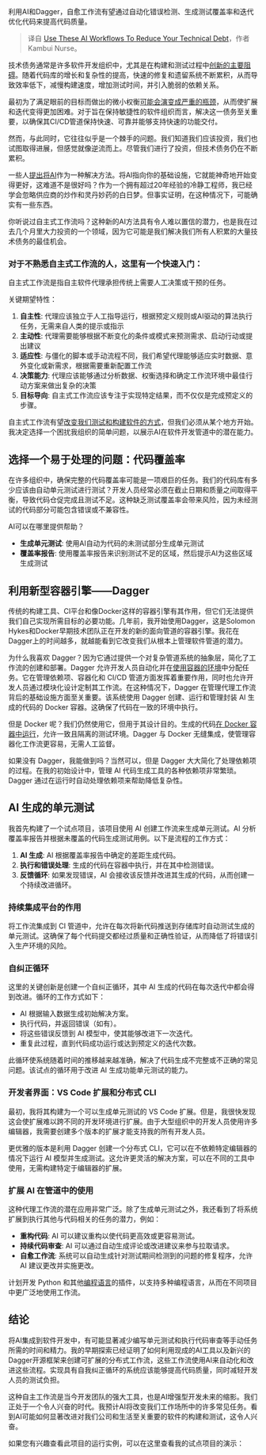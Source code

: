 
<!--
title: 使用这些AI工作流来减少您的技术债务
cover: https://cdn.thenewstack.io/media/2024/10/ecb08d21-chris-ried-ieic5tq8ymk-unsplash-scaled.jpg
-->

利用AI和Dagger，自愈工作流有望通过自动化错误检测、生成测试覆盖率和迭代优化代码来提高代码质量。

> 译自 [Use These AI Workflows To Reduce Your Technical Debt](https://thenewstack.io/use-these-ai-workflows-to-reduce-your-technical-debt/)，作者 Kambui Nurse。

技术债务通常是许多软件开发组织中，尤其是在构建和测试过程中[创新的主要阻碍](https://thenewstack.io/technical-debt-continues-to-mount-heres-how-to-solve-it/)。随着代码库的增长和复杂性的提高，快速的修复和遗留系统不断累积，从而导致效率低下，减慢构建速度，增加测试时间，并引入脆弱的依赖关系。

最初为了满足眼前的目标而做出的微小权衡[可能会演变成严重的瓶颈](https://thenewstack.io/balancing-ai-innovation-and-tech-debt-in-the-cloud/)，从而使扩展和迭代变得更加困难。对于旨在保持敏捷性的软件组织而言，解决这一债务至关重要，以确保其CI/CD管道保持快速、可靠并能够支持快速的功能交付。

然而，与此同时，它往往似乎是一个棘手的问题。我们知道我们应该投资，我们也试图取得进展，但感觉就像逆流而上。尽管我们进行了投资，但技术债务仍在不断累积。

一些人[提出将AI](https://thenewstack.io/how-to-use-self-healing-code-to-reduce-technical-debt/)作为一种解决方法。将AI指向你的基础设施，它就能神奇地开始变得更好，这难道不是很好吗？作为一个拥有超过20年经验的冷静工程师，我已经学会忽略供应商的炒作和灵丹妙药的白日梦。但事实证明，在这种情况下，可能确实有一些东西。

你听说过自主式工作流吗？这种新的AI方法具有令人难以置信的潜力，也是我在过去几个月里大力投资的一个领域，因为它可能是我们解决我们所有人积累的大量技术债务的最佳机会。

### 对于不熟悉自主式工作流的人，这里有一个快速入门：

自主式工作流是指自主软件代理承担传统上需要人工决策或干预的任务。

关键期望特性：

1. **自主性**: 代理应该独立于人工指导运行，根据预定义规则或AI驱动的算法执行任务，无需来自人类的提示或指示
2. **主动性**: 代理需要能够根据不断变化的条件或模式来预测需求、启动行动或提出建议
3. **适应性**: 与僵化的脚本或手动流程不同，我们希望代理能够适应实时数据、意外变化或新需求，根据需要重新配置工作流
4. **决策能力**: 代理应该能够通过分析数据、权衡选择和确定工作流环境中最佳行动方案来做出复杂的决策
5. **目标导向**: 自主式工作流应该专注于实现特定结果，而不仅仅是完成预定义的步骤。

自主式工作流有望[改变我们测试和构建软件的方式](https://thenewstack.io/ebooks/generative-ai/how-generative-ai-transforms-software-development/)，但我们必须从某个地方开始。我决定选择一个困扰我组织的简单问题，以展示AI在软件开发管道中的潜在能力。

## 选择一个易于处理的问题：代码覆盖率

在许多组织中，确保完整的代码覆盖率可能是一项艰巨的任务。我们的代码库有多少应该由自动单元测试进行测试？开发人员经常必须在截止日期和质量之间取得平衡，导致代码仓促完成且测试不足。这种缺乏测试覆盖率会带来风险，因为未经测试的代码部分可能包含错误或不兼容性。

AI可以在哪里提供帮助？

- **生成单元测试**: 使用AI自动为代码的未测试部分生成单元测试
- **覆盖率报告**: 使用覆盖率报告来识别测试不足的区域，然后提示AI为这些区域生成测试

## 利用新型容器引擎——Dagger

传统的构建工具、CI平台和像Docker这样的容器引擎有其作用，但它们无法提供我们自己实现所需目标的必要功能。几年前，我开始使用Dagger，这是Solomon Hykes和Docker早期技术团队正在开发的新的面向管道的容器引擎。我花在Dagger上的时间越多，就越能看到它改变我们从根本上管理软件管道的潜力。

为什么我喜欢 Dagger？因为它通过提供一个对复杂管道系统的抽象层，简化了工作流的创建和部署。Dagger 允许开发人员自动化并在[使用容器的环境](https://thenewstack.io/interconnect-security-risks-to-protect-your-kubernetes-environment/)中分配任务。它在管理依赖项、容器化和 CI/CD 管道方面发挥着重要作用，同时也允许开发人员通过模块化设计定制其工作流。在这种情况下，Dagger 在管理代理工作流背后的基础设施方面至关重要。该系统使用 Dagger 创建、运行和管理封装 AI 生成的代码的 Docker 容器。这确保了代码在一致的环境中执行。

但是 Docker 呢？我们仍然使用它，但用于其设计目的。生成的代码[在 Docker 容器中运行](https://thenewstack.io/tutorial-create-a-docker-image-from-a-running-container/)，允许一致且隔离的测试环境。Dagger 与 Docker 无缝集成，使管理容器化工作流更容易，无需人工监督。

如果没有 Dagger，我能做到吗？当然可以，但是 Dagger 大大简化了处理依赖项的过程。在我的初始设计中，管理 AI 代码生成工具的各种依赖项非常繁琐。Dagger 通过在运行时自动处理依赖项来帮助降低复杂性。

## AI 生成的单元测试

我首先构建了一个试点项目，该项目使用 AI 创建工作流来生成单元测试。AI 分析覆盖率报告并根据未覆盖的代码生成测试用例。以下是流程的工作方式：

1. **AI 生成**: AI 根据覆盖率报告中确定的差距生成代码。
2. **执行和错误处理**: 生成的代码在容器中执行，并在其中检测错误。
3. **反馈循环**: 如果发现错误，AI 会接收该反馈并改进其生成的代码，从而创建一个持续改进循环。

### 持续集成平台的作用

将工作流集成到 CI 管道中，允许在每次将新代码推送到存储库时自动测试生成的单元测试。这确保了每个代码提交都经过质量和正确性验证，从而降低了将错误引入生产环境的风险。

### 自纠正循环

这里的关键创新是创建一个自纠正循环，其中 AI 生成的代码在每次迭代中都会得到改进。循环的工作方式如下：

- AI 根据输入数据生成初始解决方案。
- 执行代码，并返回错误（如有）。
- 将这些错误反馈到 AI 模型中，使其能够改进下一次迭代。
- 重复此过程，直到代码成功运行或达到预定义的迭代次数。

此循环使系统随着时间的推移越来越准确，解决了代码生成不完整或不正确的常见问题。该试点的循环用于改进 AI 生成功能单元测试的能力。

### 开发者界面：VS Code 扩展和分布式 CLI

最初，我将其构建为一个可以生成单元测试的 VS Code 扩展。但是，我很快发现这会使扩展难以跨不同的开发环境进行扩展。由于大型组织中的开发人员使用许多编辑器，我需要创建多个版本的扩展才能支持我的所有开发人员。

更优雅的版本是利用 Dagger 创建一个分布式 CLI，它可以在不依赖特定编辑器的情况下运行 AI 模型并生成测试。这允许更灵活的解决方案，可以在不同的工具中使用，无需构建特定于编辑器的扩展。

### 扩展 AI 在管道中的使用

这种代理工作流的潜在应用非常广泛。除了生成单元测试之外，我还看到了将系统扩展到执行其他与代码相关的任务的潜力，例如：

* **重构代码**: AI 可以建议重构以使代码更高效或更容易测试。
* **持续代码审查**: AI 可以通过自动生成评论或改进建议来参与拉取请求。
* **自愈工作流**: 系统可以自动生成针对测试期间检测到的问题的修复程序，允许 AI 建议更改并实施更改。

计划开发 Python 和其他[编程语言](https://thenewstack.io/programming-languages/)的插件，以支持多种编程语言，从而在不同项目中更广泛地使用工作流。

## 结论

将AI集成到软件开发中，有可能显著减少编写单元测试和执行代码审查等手动任务所需的时间和精力。我的早期探索已经证明了如何利用现成的AI工具以及新兴的Dagger开源框架来创建可扩展的分布式工作流，这些工作流使用AI来自动化和改进这些流程。实现具有自我纠正循环的系统应该能够提高代码质量，同时减轻开发人员的测试负担。

这种自主工作流是当今开发团队的强大工具，也是AI增强型开发未来的缩影。我们正处于一个令人兴奋的时代。我预计AI将改变我们工作场所中的许多常见任务。看到AI可能如何显著改进对我们公司和生活至关重要的软件的构建和测试，这令人兴奋。

如果您有兴趣查看此项目的运行实例，可以在这里查看我的试点项目的演示：
